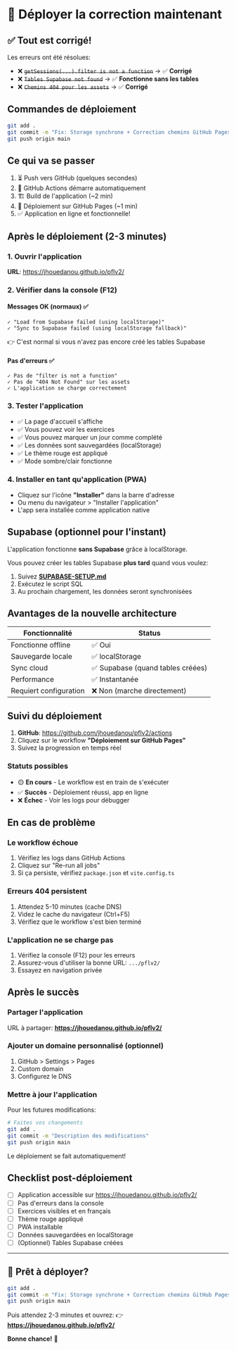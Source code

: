 # 🚀 Déployer la correction maintenant

## ✅ Tout est corrigé!

Les erreurs ont été résolues:
- ❌ ~~`getSessions(...).filter is not a function`~~ → ✅ **Corrigé**
- ❌ ~~`Tables Supabase not found`~~ → ✅ **Fonctionne sans les tables**
- ❌ ~~`Chemins 404 pour les assets`~~ → ✅ **Corrigé**

## Commandes de déploiement

```bash
git add .
git commit -m "Fix: Storage synchrone + Correction chemins GitHub Pages"
git push origin main
```

## Ce qui va se passer

1. ⏳ Push vers GitHub (quelques secondes)
2. 🔄 GitHub Actions démarre automatiquement
3. 🏗️ Build de l'application (~2 min)
4. 🚀 Déploiement sur GitHub Pages (~1 min)
5. ✅ Application en ligne et fonctionnelle!

## Après le déploiement (2-3 minutes)

### 1. Ouvrir l'application

**URL**: https://jhouedanou.github.io/pflv2/

### 2. Vérifier dans la console (F12)

#### Messages OK (normaux) ✅
```
✓ "Load from Supabase failed (using localStorage)"
✓ "Sync to Supabase failed (using localStorage fallback)"
```
👉 C'est normal si vous n'avez pas encore créé les tables Supabase

#### Pas d'erreurs ✅
```
✓ Pas de "filter is not a function"
✓ Pas de "404 Not Found" sur les assets
✓ L'application se charge correctement
```

### 3. Tester l'application

- ✅ La page d'accueil s'affiche
- ✅ Vous pouvez voir les exercices
- ✅ Vous pouvez marquer un jour comme complété
- ✅ Les données sont sauvegardées (localStorage)
- ✅ Le thème rouge est appliqué
- ✅ Mode sombre/clair fonctionne

### 4. Installer en tant qu'application (PWA)

- Cliquez sur l'icône **"Installer"** dans la barre d'adresse
- Ou menu du navigateur > "Installer l'application"
- L'app sera installée comme application native

## Supabase (optionnel pour l'instant)

L'application fonctionne **sans Supabase** grâce à localStorage.

Vous pouvez créer les tables Supabase **plus tard** quand vous voulez:

1. Suivez **[SUPABASE-SETUP.md](SUPABASE-SETUP.md)**
2. Exécutez le script SQL
3. Au prochain chargement, les données seront synchronisées

## Avantages de la nouvelle architecture

| Fonctionnalité | Status |
|----------------|--------|
| Fonctionne offline | ✅ Oui |
| Sauvegarde locale | ✅ localStorage |
| Sync cloud | ✅ Supabase (quand tables créées) |
| Performance | ✅ Instantanée |
| Requiert configuration | ❌ Non (marche directement) |

## Suivi du déploiement

1. **GitHub**: https://github.com/jhouedanou/pflv2/actions
2. Cliquez sur le workflow **"Déploiement sur GitHub Pages"**
3. Suivez la progression en temps réel

### Statuts possibles

- 🟡 **En cours** - Le workflow est en train de s'exécuter
- ✅ **Succès** - Déploiement réussi, app en ligne
- ❌ **Échec** - Voir les logs pour débugger

## En cas de problème

### Le workflow échoue

1. Vérifiez les logs dans GitHub Actions
2. Cliquez sur "Re-run all jobs"
3. Si ça persiste, vérifiez `package.json` et `vite.config.ts`

### Erreurs 404 persistent

1. Attendez 5-10 minutes (cache DNS)
2. Videz le cache du navigateur (Ctrl+F5)
3. Vérifiez que le workflow s'est bien terminé

### L'application ne se charge pas

1. Vérifiez la console (F12) pour les erreurs
2. Assurez-vous d'utiliser la bonne URL: `.../pflv2/`
3. Essayez en navigation privée

## Après le succès

### Partager l'application

URL à partager: **https://jhouedanou.github.io/pflv2/**

### Ajouter un domaine personnalisé (optionnel)

1. GitHub > Settings > Pages
2. Custom domain
3. Configurez le DNS

### Mettre à jour l'application

Pour les futures modifications:
```bash
# Faites vos changements
git add .
git commit -m "Description des modifications"
git push origin main
```

Le déploiement se fait automatiquement!

## Checklist post-déploiement

- [ ] Application accessible sur https://jhouedanou.github.io/pflv2/
- [ ] Pas d'erreurs dans la console
- [ ] Exercices visibles et en français
- [ ] Thème rouge appliqué
- [ ] PWA installable
- [ ] Données sauvegardées en localStorage
- [ ] (Optionnel) Tables Supabase créées

---

## 🎉 Prêt à déployer?

```bash
git add .
git commit -m "Fix: Storage synchrone + Correction chemins GitHub Pages"
git push origin main
```

Puis attendez 2-3 minutes et ouvrez:
👉 **https://jhouedanou.github.io/pflv2/**

**Bonne chance!** 🚀
